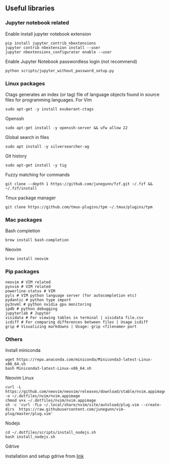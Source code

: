 ## Useful libraries

### Jupyter notebook related
Enable install jupyter notebook extension
```
pip install jupyter_contrib_nbextensions
jupyter contrib nbextension install --user
jupyter nbextensions_configurator enable --user
```

Enable Jupyter Notebook passwordless login (not recommend)
```
python scripts/jupyter_without_password_setup.py
```

### Linux packages

Ctags generates an index (or tag) file of language objects found in source files for programming languages. For Vim
```
sudo apt-get -y install exuberant-ctags
```

Openssh
```
sudo apt-get install -y openssh-server && ufw allow 22
```

Global search in files
```
sudo apt install -y silversearcher-ag
```

Git history
```
sudo apt-get install -y tig
```

Fuzzy matching for commands
```
git clone --depth 1 https://github.com/junegunn/fzf.git ~/.fzf && ~/.fzf/install
```

Tmux package manager
```
git clone https://github.com/tmux-plugins/tpm ~/.tmux/plugins/tpm
```

### Mac packages

Bash completion
```
brew install bash-completion
```

Neovim
```
brew install neovim
```

### Pip packages
```
neovim # VIM related
pynvim # VIM related
powerline-status # VIM
pyls # VIM python language server (for autocompletion etc)
pydantic # python type import
py3nvml # python nvidia gpu monitoring
ipdb # python debugging
jupyterlab # Jupyter
visidata # For viewing tables in terminal | visidata file.csv
icdiff # For comparing differences between files | Usage icdiff
grip # Visualizing markdowns | Usage: grip <filename> port
```

### Others



Install miniconda
```
wget https://repo.anaconda.com/miniconda/Miniconda3-latest-Linux-x86_64.sh
bash Miniconda3-latest-Linux-x86_64.sh
```

Neovim Linux
```
curl -L https://github.com/neovim/neovim/releases/download/stable/nvim.appimage -o ~/.dotfiles/nvim/nvim.appimage
chmod u+x ~/.dotfiles/nvim/nvim.appimage
sh -c 'curl -fLo ~/.local/share/nvim/site/autoload/plug.vim --create-dirs  https://raw.githubusercontent.com/junegunn/vim-plug/master/plug.vim'
```

Nodejs
```
cd ~/.dotfiles/scripts/install_nodejs.sh
bash install_nodejs.sh
```

Gdrive

Installation and setup gdrive from [link](https://github.com/glotlabs/gdrive)
